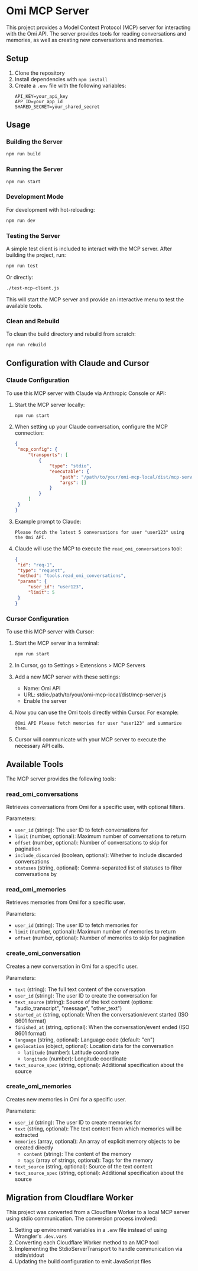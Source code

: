 # Omi MCP Server

This project provides a Model Context Protocol (MCP) server for interacting with the Omi API. The server provides tools for reading conversations and memories, as well as creating new conversations and memories.

## Setup

1. Clone the repository
2. Install dependencies with `npm install`
3. Create a `.env` file with the following variables:
   ```
   API_KEY=your_api_key
   APP_ID=your_app_id
   SHARED_SECRET=your_shared_secret
   ```

## Usage

### Building the Server

```bash
npm run build
```

### Running the Server

```bash
npm run start
```

### Development Mode

For development with hot-reloading:

```bash
npm run dev
```

### Testing the Server

A simple test client is included to interact with the MCP server. After building the project, run:

```bash
npm run test
```

Or directly:

```bash
./test-mcp-client.js
```

This will start the MCP server and provide an interactive menu to test the available tools.

### Clean and Rebuild

To clean the build directory and rebuild from scratch:

```bash
npm run rebuild
```

## Configuration with Claude and Cursor

### Claude Configuration

To use this MCP server with Claude via Anthropic Console or API:

1. Start the MCP server locally:

   ```bash
   npm run start
   ```

2. When setting up your Claude conversation, configure the MCP connection:

   ```json
   {
   	"mcp_config": {
   		"transports": [
   			{
   				"type": "stdio",
   				"executable": {
   					"path": "/path/to/your/omi-mcp-local/dist/mcp-server.js",
   					"args": []
   				}
   			}
   		]
   	}
   }
   ```

3. Example prompt to Claude:

   ```
   Please fetch the latest 5 conversations for user "user123" using the Omi API.
   ```

4. Claude will use the MCP to execute the `read_omi_conversations` tool:
   ```json
   {
   	"id": "req-1",
   	"type": "request",
   	"method": "tools.read_omi_conversations",
   	"params": {
   		"user_id": "user123",
   		"limit": 5
   	}
   }
   ```

### Cursor Configuration

To use this MCP server with Cursor:

1. Start the MCP server in a terminal:

   ```bash
   npm run start
   ```

2. In Cursor, go to Settings > Extensions > MCP Servers

3. Add a new MCP server with these settings:

   - Name: Omi API
   - URL: stdio:/path/to/your/omi-mcp-local/dist/mcp-server.js
   - Enable the server

4. Now you can use the Omi tools directly within Cursor. For example:

   ```
   @Omi API Please fetch memories for user "user123" and summarize them.
   ```

5. Cursor will communicate with your MCP server to execute the necessary API calls.

## Available Tools

The MCP server provides the following tools:

### read_omi_conversations

Retrieves conversations from Omi for a specific user, with optional filters.

Parameters:

- `user_id` (string): The user ID to fetch conversations for
- `limit` (number, optional): Maximum number of conversations to return
- `offset` (number, optional): Number of conversations to skip for pagination
- `include_discarded` (boolean, optional): Whether to include discarded conversations
- `statuses` (string, optional): Comma-separated list of statuses to filter conversations by

### read_omi_memories

Retrieves memories from Omi for a specific user.

Parameters:

- `user_id` (string): The user ID to fetch memories for
- `limit` (number, optional): Maximum number of memories to return
- `offset` (number, optional): Number of memories to skip for pagination

### create_omi_conversation

Creates a new conversation in Omi for a specific user.

Parameters:

- `text` (string): The full text content of the conversation
- `user_id` (string): The user ID to create the conversation for
- `text_source` (string): Source of the text content (options: "audio_transcript", "message", "other_text")
- `started_at` (string, optional): When the conversation/event started (ISO 8601 format)
- `finished_at` (string, optional): When the conversation/event ended (ISO 8601 format)
- `language` (string, optional): Language code (default: "en")
- `geolocation` (object, optional): Location data for the conversation
  - `latitude` (number): Latitude coordinate
  - `longitude` (number): Longitude coordinate
- `text_source_spec` (string, optional): Additional specification about the source

### create_omi_memories

Creates new memories in Omi for a specific user.

Parameters:

- `user_id` (string): The user ID to create memories for
- `text` (string, optional): The text content from which memories will be extracted
- `memories` (array, optional): An array of explicit memory objects to be created directly
  - `content` (string): The content of the memory
  - `tags` (array of strings, optional): Tags for the memory
- `text_source` (string, optional): Source of the text content
- `text_source_spec` (string, optional): Additional specification about the source

## Migration from Cloudflare Worker

This project was converted from a Cloudflare Worker to a local MCP server using stdio communication. The conversion process involved:

1. Setting up environment variables in a `.env` file instead of using Wrangler's `.dev.vars`
2. Converting each Cloudflare Worker method to an MCP tool
3. Implementing the StdioServerTransport to handle communication via stdin/stdout
4. Updating the build configuration to emit JavaScript files

